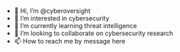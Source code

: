 - 👋 Hi, I’m @cyberoversight
- 👀 I’m interested in cybersecurity
- 🌱 I’m currently learning threat intelligence
- 💞️ I’m looking to collaborate on cybersecurity research
- 📫 How to reach me by message here

<!---
cyberoversight/cyberoversight is a ✨ special ✨ repository because its `README.md` (this file) appears on your GitHub profile.
You can click the Preview link to take a look at your changes.
--->
